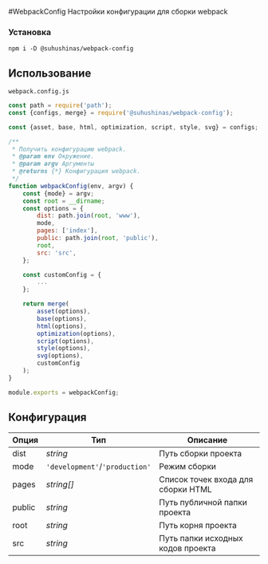 #WebpackConfig
Настройки конфигурации для сборки webpack

### Установка
```
npm i -D @suhushinas/webpack-config
```

## Использование
`webpack.config.js`
```js
const path = require('path');
const {configs, merge} = require('@suhushinas/webpack-config');

const {asset, base, html, optimization, script, style, svg} = configs;

/**
 * Получить конфигурацию webpack.
 * @param env Окружение.
 * @param argv Аргументы
 * @returns {*} Конфигурация webpack.
 */
function webpackConfig(env, argv) {
    const {mode} = argv;
    const root = __dirname;
    const options = {
        dist: path.join(root, 'www'),
        mode,
        pages: ['index'],
        public: path.join(root, 'public'),
        root,
        src: 'src',
    };

    const customConfig = {
        ...
    };

    return merge(
        asset(options),
        base(options),
        html(options),
        optimization(options),
        script(options),
        style(options),
        svg(options),
        customConfig
    );
}

module.exports = webpackConfig;
```

## Конфигурация

|Опция|Тип|Описание|
|-----|---|--------|
|dist|_string_|Путь сборки проекта|
|mode|`'development'`/`'production'`|Режим сборки|
|pages|_string[]_|Список точек входа для сборки HTML|
|public|_string_|Путь публичной папки проекта|
|root|_string_|Путь корня проекта|
|src|_string_|Путь папки исходных кодов проекта|
